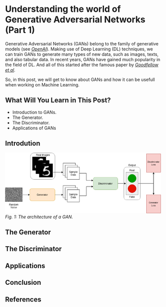# Understanding the world of Generative Adversarial Networks (Part 1)

Generative Adversarial Networks (GANs) belong to the family of generative models (see <cite>[OpenAI][1]</cite>). 
Making use of Deep Learning (DL) techniques, we can train GANs to generate many types of new data, such as images, texts, and also tabular data.
In recent years, GANs have gained much popularity in the field of DL. And all of this started after the famous paper by <cite>[Goodfellow et al][2]</cite>.

So, in this post, we will get to know about GANs and how it can be usefull when working on Machine Learning.


## What Will You Learn in This Post?

* Introduction to GANs.
* The Generator.
* The Discriminator.
* Applications of GANs

## Introdution

![Architecture](./GAN.png)
*Fig. 1: The architecture of a GAN.*

## The Generator

## The Discriminator

## Applications

## Conclusion

## References
[1]: https://openai.com/blog/generative-models/
[2]: https://arxiv.org/pdf/1406.2661.pdf
